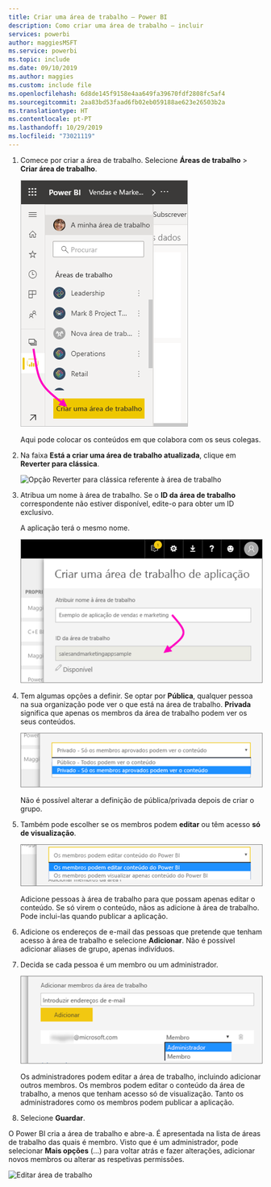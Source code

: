 ```yaml
---
title: Criar uma área de trabalho – Power BI
description: Como criar uma área de trabalho – incluir
services: powerbi
author: maggiesMSFT
ms.service: powerbi
ms.topic: include
ms.date: 09/10/2019
ms.author: maggies
ms.custom: include file
ms.openlocfilehash: 6d8de145f9158e4aa649fa39670fdf2808fc5af4
ms.sourcegitcommit: 2aa83bd53faad6fb02eb059188ae623e26503b2a
ms.translationtype: HT
ms.contentlocale: pt-PT
ms.lasthandoff: 10/29/2019
ms.locfileid: "73021119"
---
```

1. Comece por criar a área de trabalho. Selecione **Áreas de trabalho** > **Criar área de trabalho**. 
   
     ![Criar área de trabalho](media/powerbi-service-create-app-workspace/power-bi-workspace-create.png)
   
    Aqui pode colocar os conteúdos em que colabora com os seus colegas.

2. Na faixa **Está a criar uma área de trabalho atualizada**, clique em **Reverter para clássica**. 

    ![Opção Reverter para clássica referente à área de trabalho](media/powerbi-service-create-app-workspace/power-bi-revert-classic-workspace.png)

3. Atribua um nome à área de trabalho. Se o **ID da área de trabalho** correspondente não estiver disponível, edite-o para obter um ID exclusivo.
   
     A aplicação terá o mesmo nome.
   
     ![Atribuir um nome à área de trabalho](media/powerbi-service-create-app-workspace/power-bi-apps-create-workspace-name.png)

3. Tem algumas opções a definir. Se optar por **Pública**, qualquer pessoa na sua organização pode ver o que está na área de trabalho. **Privada** significa que apenas os membros da área de trabalho podem ver os seus conteúdos.
   
     ![Definir como Privada ou Pública](media/powerbi-service-create-app-workspace/power-bi-apps-create-workspace-private-public.png)
   
    Não é possível alterar a definição de pública/privada depois de criar o grupo.

4. Também pode escolher se os membros podem **editar** ou têm acesso **só de visualização**.
   
     ![Definir editar ou só de visualização](media/powerbi-service-create-app-workspace/power-bi-apps-create-workspace-members-edit.png)
   
     Adicione pessoas à área de trabalho para que possam apenas editar o conteúdo. Se só virem o conteúdo, nãos as adicione à área de trabalho. Pode inclui-las quando publicar a aplicação.

5. Adicione os endereços de e-mail das pessoas que pretende que tenham acesso à área de trabalho e selecione **Adicionar**. Não é possível adicionar aliases de grupo, apenas indivíduos.

6. Decida se cada pessoa é um membro ou um administrador.
   
     ![Definir Membro ou Administrador](media/powerbi-service-create-app-workspace/power-bi-apps-create-workspace-admin.png)
   
    Os administradores podem editar a área de trabalho, incluindo adicionar outros membros. Os membros podem editar o conteúdo da área de trabalho, a menos que tenham acesso só de visualização. Tanto os administradores como os membros podem publicar a aplicação.

7. Selecione **Guardar**.

O Power BI cria a área de trabalho e abre-a. É apresentada na lista de áreas de trabalho das quais é membro. Visto que é um administrador, pode selecionar **Mais opções** (…) para voltar atrás e fazer alterações, adicionar novos membros ou alterar as respetivas permissões.

![Editar área de trabalho](media/powerbi-service-create-app-workspace/power-bi-workspace-old-settings.png)

